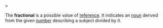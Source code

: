<!-- markdownlint-disable MD041 -->>
The **fractional** is a possible value of [reference](referendum.md). It indicates an [noun](nomen.md) derived from the given [number](numerus.md) describing a subject divided by it.

